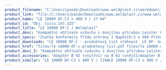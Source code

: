 ```yaml
---
product_filename: "C:\Users\paide\Downloads\www.weldplast.cz\markdown\le-10000-df-c201.md"
product_link: "file:/C:/Users/paide/Downloads/www.weldplast.cz/www.weldplast.cz/le-10000-df-c201"
product_name: "LE 10000 DF-C3 x 400 V / 17 kW"
product_id: "Obj. číslo:147.325"
product_title: "LE 10000 DF-C | Weldplast"
product_desc: "Kompaktní ohřívače vzduchu s dvojitou přírubou Leister LE 5000 / 10000 DF jsou vhodné pro zabudování do systémů rozvodů vzduchu. Teplota vstupního vzduchu může být až 160 °C. Předehřátý vzduch lze znovu použít a ušetřit tak energii. Řada DF HT pro teploty vzduchu nad 600 °C a řada DF-C pro požadvky na bezemisní ohřevy.Kompaktní snadno integrovatelnéVhodné pro recyklaci vzduchuBez integrované výkonové elektronikyVolitelně výkonový regulátor DSE nebo teplotní regulátor KSR DIGITAL"
product_specs: "Značka konformity Třída ochrany I NapětíV~3 x 400 PříkonW17 000 FrekvenceHz50 / 60 Max. teplota°C650 Průtok vzduchul/min400 Statický tlakPa1 Úroveň hlučnosti LpAdB< 70 Hmotnostkg39 Max. vstupní teplota vzduchu°C150"
product_downloads: "LE 10000 DF-C - produktový list stáhnout  LE DF- manuál SK stáhnout  LE DF - manuál CZ stáhnout  TECHNOLOGIE HORKÉHO VZDUCHU - katalog stáhnout  Přechod z LE na LHS stáhnout"
product_href: "files/le-10000-df-c-produktovy-list.pdf files/le-10000-df-c-produktovy-list.pdf files/le5000-10000-df-sk.pdf files/le5000-10000-df-sk.pdf files/le5000-10000-df-cz.pdf files/le5000-10000-df-cz.pdf files/katalog-ph-web.pdf files/katalog-ph-web.pdf files/prechod-z-le-na-lhs.pdf files/prechod-z-le-na-lhs.pdf"
product_desc_2: "Kompaktní ohřívače vzduchu s dvojitou přírubou Leister LE 5000 / 10000 DF jsou vhodné pro zabudování do systémů rozvodů vzduchu. Teplota vstupního vzduchu může být až 160 °C. Předehřátý vzduch lze znovu použít a ušetřit tak energii. Řada DF HT pro teploty vzduchu nad 600 °C a řada DF-C pro požadvky na bezemisní ohřevy.Kompaktní snadno integrovatelnéVhodné pro recyklaci vzduchuBez integrované výkonové elektronikyVolitelně výkonový regulátor DSE nebo teplotní regulátor KSR DIGITAL"
product_accessories: "Adaptér Ø 92 (vnitřní) na Ø 62 (vnější)Adaptér Ø 90 (vnitřní) na Ø 60 (vnější)Příruba LE 10000 DF (Ø 121.5/89.5 mm x 3 mm) výstupPříruba LE 10000 DF (Ø 93 mm) výstupPříruba LE 10000 DF (Ø 91 mm) vstupPodložka klingerit HT 5000 DF výstupPodložka klingerit HT 10000 DF vstup LE 10000 DF-C3 x 400 V / 11kWLE 10000 DF-C3 x 400 V / 5.5 kWLE 10 000 DF3 x 400 V / 17 kW bez elektronikyLE 10 000 DF3 x 400 V / 5.5 kW bez elektronikyLE 10 000 DF3 x 400 V / 11 kW"
product_similar: "LE 10000 DF-C3 x 400 V / 11kWLE 10000 DF-C3 x 400 V / 5.5 kWLE 10 000 DF3 x 400 V / 17 kW bez elektronikyLE 10 000 DF3 x 400 V / 5.5 kW bez elektronikyLE 10 000 DF3 x 400 V / 11 kW"
---
```

